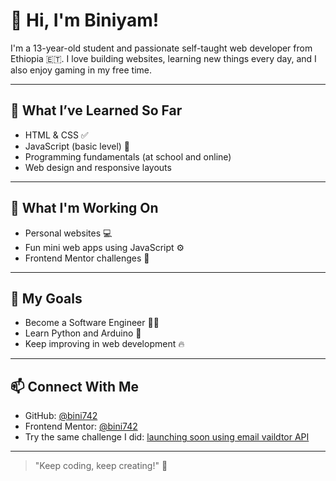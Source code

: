 # 👋 Hi, I'm Biniyam!

I'm a 13-year-old student and passionate self-taught web developer from Ethiopia 🇪🇹. I love building websites, learning new things every day, and I also enjoy gaming in my free time.

---

## 🧠 What I’ve Learned So Far
- HTML & CSS ✅  
- JavaScript (basic level) 🌱  
- Programming fundamentals (at school and online)  
- Web design and responsive layouts  

---

## 🚀 What I'm Working On
- Personal websites 💻  
- Fun mini web apps using JavaScript ⚙️  
- Frontend Mentor challenges 🎨  

---

## 🎯 My Goals
- Become a Software Engineer 👨‍💻  
- Learn Python and Arduino 🤖  
- Keep improving in web development 🔥  

---

## 📫 Connect With Me
- GitHub: [@bini742](https://github.com/bini742)  
- Frontend Mentor: [@bini742](https://www.frontendmentor.io/profile/bini742)  
- Try the same challenge I did: [launching soon using email vaildtor API](https://www.frontendmentor.io/solutions/launching-soon-using-email-vaildtor-api-GzWfrJi0cM)

---

> "Keep coding, keep creating!" 🚀


